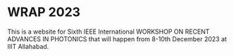 # WRAP 2023
This is a website for Sixth IEEE International WORKSHOP ON RECENT ADVANCES IN PHOTONICS that will happen from 8-10th December 2023 at IIIT Allahabad.
